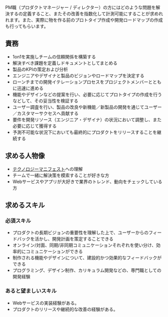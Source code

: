 PM職（プロダクトマネージャー / ディレクター）の方にはどのような問題を解決するの定義すること、またその改善を指数化して計測可能にすることが求めれれます。また、実際に物を作る前のプロトタイプ作成や開発ロードマップの作成も行ってもらいます。

## 責務 
- 1on1を実施しチームの信頼関係を構築する
- 解決すべき課題を定義しドキュメントとしてまとめる 
- 製品のKPIの策定および分析 
- エンジニアやデザイナと製品のビジョンやロードマップを決定する 
- ローンチまでの開発イテレーションプロセスをプロジェクトメンバーとともに迅速に進める 
- 機能やデザインなどの提案を行い、必要に応じてプロトタイプの作成を行うなどして、その妥当性を検証する 
- ユーザー調査を行い、製品の改良や新機能／新製品の開発を通じてユーザー／カスタマーサクセスへ貢献する
- 要件を開発リソース（エンジニア・デザイナ）の状況において調整し、また必要に応じて獲得する
- 予測不可能な状況下においても最終的にプロダクトをリリースすることを継続する

## 求める人物像 
- [テクノロジーマニフェスト](README.md)への理解
- チームで一緒に解決策を模索することが好きな方 
- Webサービスやアプリが大好きで業界のトレンド、動向をチェックしている方 

## 求めるスキル 
### 必須スキル
- プロダクトの長期ビジョンの重要性を理解した上で、ユーザーからのフィードバックを活かし、開発計画を策定することできる
- オンライン/対面、同期/非同期コミュニケーションそれぞれを使い分け、効率的にコミュニケーションができる
- 制作される機能やデザインについて、建設的かつ効果的なフィードバックができる
- プログラミング、デザイン制作、カリキュラム開発などの、専門職としての開発経験

### あると望ましいスキル 
- Webサービスの実装経験がある。
- プロダクトのリリースや継続的な改善の経験がある。
